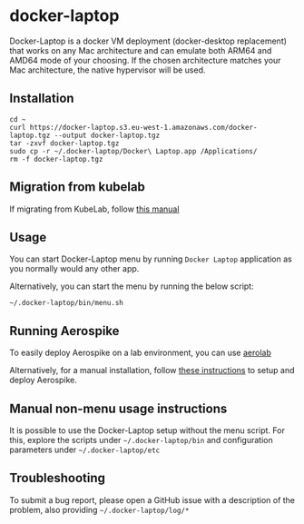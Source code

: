 # docker-laptop

Docker-Laptop is a docker VM deployment (docker-desktop replacement) that works on any Mac architecture and can emulate both ARM64 and AMD64 mode of your choosing. If the chosen architecture matches your Mac architecture, the native hypervisor will be used.

## Installation

```
cd ~
curl https://docker-laptop.s3.eu-west-1.amazonaws.com/docker-laptop.tgz --output docker-laptop.tgz
tar -zxvf docker-laptop.tgz
sudo cp -r ~/.docker-laptop/Docker\ Laptop.app /Applications/
rm -f docker-laptop.tgz
```

## Migration from kubelab

If migrating from KubeLab, follow [this manual](https://github.com/aerospike-community/docker-amd64-mac-m1/blob/docker-laptop/migrate-from-kubelab.md)

## Usage

You can start Docker-Laptop menu by running `Docker Laptop` application as you normally would any other app.

Alternatively, you can start the menu by running the below script:

```
~/.docker-laptop/bin/menu.sh
```

## Running Aerospike

To easily deploy Aerospike on a lab environment, you can use [aerolab](https://github.com/aerospike/aerolab)

Alternatively, for a manual installation, follow [these instructions](https://docs.aerospike.com/server/operations/install/docker-desktop#start-a-container-and-the-database-by-using-this-image) to setup and deploy Aerospike.

## Manual non-menu usage instructions

It is possible to use the Docker-Laptop setup without the menu script. For this, explore the scripts under `~/.docker-laptop/bin` and configuration parameters under `~/.docker-laptop/etc`

## Troubleshooting

To submit a bug report, please open a GitHub issue with a description of the problem, also providing `~/.docker-laptop/log/*`
